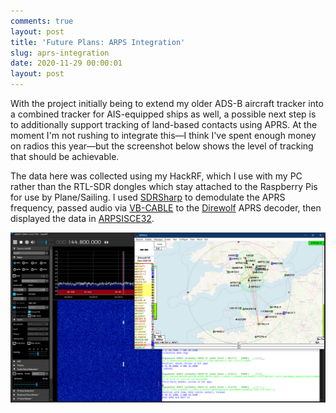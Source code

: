 ```yaml
---
comments: true
layout: post
title: 'Future Plans: ARPS Integration'
slug: aprs-integration
date: 2020-11-29 00:00:01
layout: post
---
```


With the project initially being to extend my older ADS-B aircraft tracker into a combined tracker for AIS-equipped ships as well, a possible next step is to additionally support tracking of land-based contacts using APRS. At the moment I'm not rushing to integrate this&mdash;I think I've spent enough money on radios this year&mdash;but the screenshot below shows the level of tracking that should be achievable.

The data here was collected using my HackRF, which I use with my PC rather than the RTL-SDR dongles which stay attached to the Raspberry Pis for use by Plane/Sailing. I used [SDRSharp](https://airspy.com/download/) to demodulate the APRS frequency, passed audio via [VB-CABLE](https://vb-audio.com/Cable/) to the [Direwolf](https://github.com/wb2osz/direwolf) APRS decoder, then displayed the data in [ARPSISCE32](http://aprsisce.wikidot.com/).

[![APRS data displayed on a PC](/hardware/planesailing/aprs.png)](/hardware/planesailing/aprs.png)